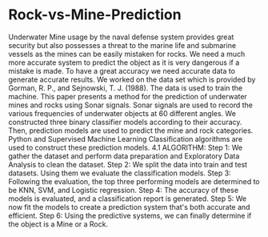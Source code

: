 # Rock-vs-Mine-Prediction

Underwater Mine usage by the naval defense system provides great security but also possesses a threat to the
marine life and submarine vessels as the mines can be easily mistaken for rocks. We need a much more
accurate system to predict the object as it is very dangerous if a mistake is made. To have a great accuracy we
need accurate data to generate accurate results. We worked on the data set which is provided by Gorman, R. P.,
and Sejnowski, T. J. (1988). The data is used to train the machine.
This paper presents a method for the prediction of underwater mines and rocks using Sonar signals. Sonar
signals are used to record the various frequencies of underwater objects at 60 different angles. We constructed
three binary classifier models according to their accuracy. Then, prediction models are used to predict the mine
and rock categories. Python and Supervised Machine Learning Classification algorithms are used to construct
these prediction models.
4.1 ALGORITHM:
Step 1: We gather the dataset and perform data preparation and Exploratory Data Analysis to clean the dataset.
Step 2: We split the data into train and test datasets. Using them we evaluate the classification models.
Step 3: Following the evaluation, the top three performing models are determined to be KNN, SVM, and Logistic
regression.
Step 4: The accuracy of these models is evaluated, and a classification report is generated.
Step 5: We now fit the models to create a prediction system that's both accurate and efficient.
Step 6: Using the predictive systems, we can finally determine if the object is a Mine or a Rock.

